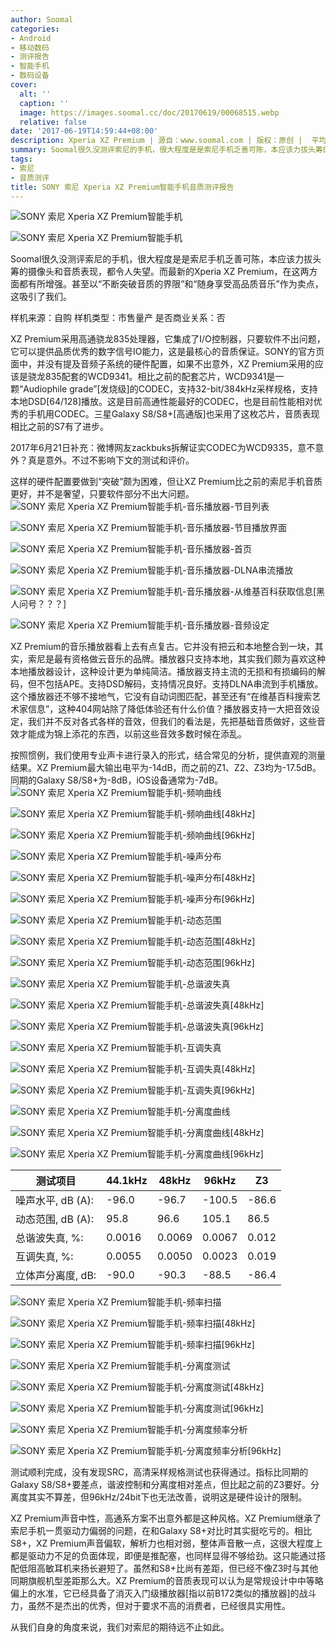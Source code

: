 ```yaml
---
author: Soomal
categories:
- Android
- 移动数码
- 测评报告
- 智能手机
- 数码设备
cover:
  alt: ''
  caption: ''
  image: https://images.soomal.cc/doc/20170619/00068515.webp
  relative: false
date: '2017-06-19T14:59:44+08:00'
description: Xperia XZ Premium | 源自：www.soomal.com | 版权：原创 |  平均/总评分：07.80/343
summary: Soomal很久没测评索尼的手机，很大程度是是索尼手机乏善可陈，本应该力拔头筹的摄像头和音质表现，都令人失望。而最新的Xperia XZ Premium，在这两方面都有所增强。甚至以“不断突破音质的界限”和“随身享受高品质音乐”作为卖点，这吸引了我们。
tags:
- 索尼
- 音质测评
title: SONY 索尼 Xperia XZ Premium智能手机音质测评报告
---
```


![SONY 索尼 Xperia XZ Premium智能手机](https://images.soomal.cc/doc/20170612/00068411_01.webp)



![SONY 索尼 Xperia XZ Premium智能手机](https://images.soomal.cc/doc/20170612/00068413_01.webp)



Soomal很久没测评索尼的手机，很大程度是是索尼手机乏善可陈，本应该力拔头筹的摄像头和音质表现，都令人失望。而最新的Xperia XZ Premium，在这两方面都有所增强。甚至以“不断突破音质的界限”和“随身享受高品质音乐”作为卖点，这吸引了我们。


样机来源：自购
样机类型：市售量产
是否商业关系：否

XZ Premium采用高通骁龙835处理器，它集成了I/O控制器，只要软件不出问题，它可以提供品质优秀的数字信号IO能力，这是最核心的音质保证。SONY的官方页面中，并没有提及音频子系统的硬件配置，如果不出意外，XZ Premium采用的应该是骁龙835配套的WCD9341。相比之前的配套芯片，WCD9341是一颗“Audiophile grade”[发烧级]的CODEC，支持32-bit/384kHz采样规格，支持本地DSD[64/128]播放。这是目前高通性能最好的CODEC，也是目前性能相对优秀的手机用CODEC。三星Galaxy S8/S8+[高通版]也采用了这枚芯片，音质表现相比之前的S7有了进步。

2017年6月21日补充：微博网友zackbuks拆解证实CODEC为WCD9335，意不意外？真是意外。不过不影响下文的测试和评价。

这样的硬件配置要做到“突破”颇为困难，但让XZ Premium比之前的索尼手机音质更好，并不是奢望，只要软件部分不出大问题。
![SONY 索尼 Xperia XZ Premium智能手机-音乐播放器-节目列表](https://images.soomal.cc/doc/20170619/00068483_01.webp)




![SONY 索尼 Xperia XZ Premium智能手机-音乐播放器-节目播放界面](https://images.soomal.cc/doc/20170619/00068484_01.webp)




![SONY 索尼 Xperia XZ Premium智能手机-音乐播放器-首页](https://images.soomal.cc/doc/20170619/00068485_01.webp)




![SONY 索尼 Xperia XZ Premium智能手机-音乐播放器-DLNA串流播放](https://images.soomal.cc/doc/20170619/00068486_01.webp)




![SONY 索尼 Xperia XZ Premium智能手机-音乐播放器-从维基百科获取信息[黑人问号？？？]](https://images.soomal.cc/doc/20170619/00068487_01.webp)




![SONY 索尼 Xperia XZ Premium智能手机-音乐播放器-音频设定](https://images.soomal.cc/doc/20170619/00068488_01.webp)




XZ Premium的音乐播放器看上去有点复古。它并没有把云和本地整合到一块，其实，索尼是最有资格做云音乐的品牌。播放器只支持本地，其实我们颇为喜欢这种本地播放器设计，这种设计更为单纯简洁。播放器支持主流的无损和有损编码的解码，但不包括APE。支持DSD解码，支持情况良好。支持DLNA串流到手机播放。这个播放器还不够不接地气，它没有自动词图匹配，甚至还有“在维基百科搜索艺术家信息”，这种404网站除了降低体验还有什么价值？播放器支持一大把音效设定，我们并不反对各式各样的音效，但我们的看法是，先把基础音质做好，这些音效才能成为锦上添花的东西，以前这些音效多数时候在添乱。

按照惯例，我们使用专业声卡进行录入的形式，结合常见的分析，提供直观的测量结果。XZ Premium最大输出电平为-14dB，而之前的Z1、Z2、Z3均为-17.5dB。同期的Galaxy S8/S8+为-8dB，iOS设备通常为-7dB。
![SONY 索尼 Xperia XZ Premium智能手机-频响曲线](https://images.soomal.cc/doc/20170619/00068489_01.webp)




![SONY 索尼 Xperia XZ Premium智能手机-频响曲线[48kHz]](https://images.soomal.cc/doc/20170619/00068490_01.webp)




![SONY 索尼 Xperia XZ Premium智能手机-频响曲线[96kHz]](https://images.soomal.cc/doc/20170619/00068491_01.webp)




![SONY 索尼 Xperia XZ Premium智能手机-噪声分布](https://images.soomal.cc/doc/20170619/00068492_01.webp)




![SONY 索尼 Xperia XZ Premium智能手机-噪声分布[48kHz]](https://images.soomal.cc/doc/20170619/00068493_01.webp)




![SONY 索尼 Xperia XZ Premium智能手机-噪声分布[96kHz]](https://images.soomal.cc/doc/20170619/00068494_01.webp)




![SONY 索尼 Xperia XZ Premium智能手机-动态范围](https://images.soomal.cc/doc/20170619/00068495_01.webp)




![SONY 索尼 Xperia XZ Premium智能手机-动态范围[48kHz]](https://images.soomal.cc/doc/20170619/00068496_01.webp)




![SONY 索尼 Xperia XZ Premium智能手机-动态范围[96kHz]](https://images.soomal.cc/doc/20170619/00068497_01.webp)




![SONY 索尼 Xperia XZ Premium智能手机-总谐波失真](https://images.soomal.cc/doc/20170619/00068498_01.webp)




![SONY 索尼 Xperia XZ Premium智能手机-总谐波失真[48kHz]](https://images.soomal.cc/doc/20170619/00068499_01.webp)




![SONY 索尼 Xperia XZ Premium智能手机-总谐波失真[96kHz]](https://images.soomal.cc/doc/20170619/00068500_01.webp)




![SONY 索尼 Xperia XZ Premium智能手机-互调失真](https://images.soomal.cc/doc/20170619/00068501_01.webp)




![SONY 索尼 Xperia XZ Premium智能手机-互调失真[48kHz]](https://images.soomal.cc/doc/20170619/00068502_01.webp)




![SONY 索尼 Xperia XZ Premium智能手机-互调失真[96kHz]](https://images.soomal.cc/doc/20170619/00068503_01.webp)




![SONY 索尼 Xperia XZ Premium智能手机-分离度曲线](https://images.soomal.cc/doc/20170619/00068504_01.webp)




![SONY 索尼 Xperia XZ Premium智能手机-分离度曲线[48kHz]](https://images.soomal.cc/doc/20170619/00068505_01.webp)




![SONY 索尼 Xperia XZ Premium智能手机-分离度曲线[96kHz]](https://images.soomal.cc/doc/20170619/00068506_01.webp)




| 测试项目 | 44.1kHz | 48kHz | 96kHz | Z3 |
| --- | --- | --- | --- | --- |
| 噪声水平, dB (A): | -96.0 | -96.7 | -100.5 | -86.6 |
| 动态范围, dB (A): | 95.8 | 96.6 | 105.1 | 86.5 |
| 总谐波失真, %: | 0.0016 | 0.0069 | 0.0067 | 0.012 |
| 互调失真, %: | 0.0055 | 0.0050 | 0.0023 | 0.019 |
| 立体声分离度, dB: | -90.0 | -90.3 | -88.5 | -86.4 |


![SONY 索尼 Xperia XZ Premium智能手机-频率扫描](https://images.soomal.cc/doc/20170619/00068507_01.webp)




![SONY 索尼 Xperia XZ Premium智能手机-频率扫描[48kHz]](https://images.soomal.cc/doc/20170619/00068508_01.webp)




![SONY 索尼 Xperia XZ Premium智能手机-频率扫描[96kHz]](https://images.soomal.cc/doc/20170619/00068509_01.webp)




![SONY 索尼 Xperia XZ Premium智能手机-分离度测试](https://images.soomal.cc/doc/20170619/00068510_01.webp)




![SONY 索尼 Xperia XZ Premium智能手机-分离度测试[48kHz]](https://images.soomal.cc/doc/20170619/00068511_01.webp)




![SONY 索尼 Xperia XZ Premium智能手机-分离度测试[96kHz]](https://images.soomal.cc/doc/20170619/00068512_01.webp)




![SONY 索尼 Xperia XZ Premium智能手机-分离度频率分析](https://images.soomal.cc/doc/20170619/00068513_01.webp)




![SONY 索尼 Xperia XZ Premium智能手机-分离度频率分析[96kHz]](https://images.soomal.cc/doc/20170619/00068514_01.webp)




测试顺利完成，没有发现SRC，高清采样规格测试也获得通过。指标比同期的Galaxy S8/S8+要差点，谐波控制和分离度相对差点，但比起之前的Z3要好。分离度其实不算差，但96kHz/24bit下也无法改善，说明这是硬件设计的限制。

XZ Premium声音中性，高通系方案不出意外都是这种风格。XZ Premium继承了索尼手机一贯驱动力偏弱的问题，在和Galaxy S8+对比时其实挺吃亏的。相比S8+，XZ Premium声音偏软，解析力也相对弱，整体声音散一点，这很大程度上都是驱动力不足的负面体现，即便是推配塞，也同样显得不够给劲。这只能通过搭配低阻高敏耳机来扬长避短了。虽然和S8+比尚有差距，但已经不像Z3时与其他同期旗舰机型差距那么大。XZ Premium的音质表现可以认为是常规设计中中等略偏上的水准，它已经具备了消灭入门级播放器[指以前B172类似的播放器]的战斗力，虽然不是杰出的优秀，但对于要求不高的消费者，已经很具实用性。

从我们自身的角度来说，我们对索尼的期待远不止如此。
